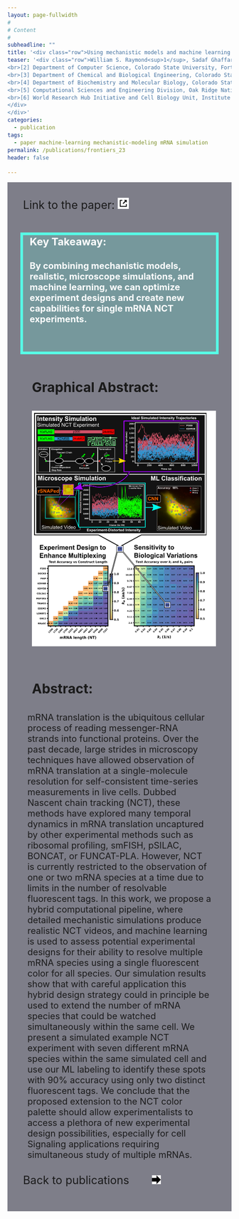 ```yaml
---
layout: page-fullwidth
#
# Content
#
subheadline: ""
title: '<div class="row">Using mechanistic models and machine learning to design single-color multiplexed nascent chain tracking experiments </div>'
teaser: '<div class="row">William S. Raymond<sup>1</sup>, Sadaf Ghaffari<sup>2</sup>, Luis U. Aguilera<sup>3</sup>, Eric Ron<sup>1</sup>, Tatsuya Morisaki<sup>4</sup>, Zachary R. Fox<sup>1,5</sup>, Michael P. May<sup>1</sup>, Timothy J. Stasevich<sup>4,6</sup>* and Brian Munsky<sup>1,3</sup>* <div style="font-size: 12px;"> [1] School of Biomedical Engineering, Colorado State University, Fort Collins, CO, United States
<br>[2] Department of Computer Science, Colorado State University, Fort Collins, CO, United States 
<br>[3] Department of Chemical and Biological Engineering, Colorado State University, Fort Collins, CO, United States 
<br>[4] Department of Biochemistry and Molecular Biology, Colorado State University, Fort Collins, CO, United States 
<br>[5] Computational Sciences and Engineering Division, Oak Ridge National Laboratory, Oak Ridge, TN, United States
<br>[6] World Research Hub Initiative and Cell Biology Unit, Institute of Innovative Research, Tokyo Institute of Technology, Yokohama, Japan
</div>
</div>'
categories:
  - publication
tags:
  - paper machine-learning mechanistic-modeling mRNA simulation
permalink: /publications/frontiers_23
header: false

---
```


<div class="row" style="font-size: 20px; z-index: -1; background: rgba(0,0,22,.5); padding: 35px;">
<div class="row"  style="font-size: 25px; padding-bottom: 20px;"> Link to the paper: <a href="https://www.frontiersin.org/articles/10.3389/fcell.2023.1151318/full"> <span class='internalicon' style="display:inline-block;"> <img src="../images/external-link.svg" width="25" height="25">  </span> </a></div> 

<div class="row" style="background: rgba(87, 255, 230, 0.20); padding-bottom: 35px; padding-left: 15px; padding-right: 15px;outline:.3em solid #57ffe6;"> 
  <h3 style="color: white;">
    Key Takeaway:
  </h3>
  <h4 style="color: white;">
  By combining <b>mechanistic models</b>, <b>realistic</b>, <b>microscope simulations</b>, and <b>machine learning</b>, we can <b>optimize experiment designs</b> and <b>create new capabilities</b> for single mRNA <b>NCT experiments</b>.
  </h4>
</div>

<div class="row" style="padding: 10px"> 
  <h2 style="padding: 10px">
    Graphical Abstract:
  </h2>
  <img src="../images/MP_graphical_abstract_w.png" style="padding-top: 0px; padding-left: 10px; padding-right: 10px;">
</div>

<div class="row" style="padding: 10px"> 
  <h2 style="padding: 10px">
    Abstract:
  </h2>

mRNA translation is the ubiquitous cellular process of reading messenger-RNA strands into functional proteins. Over the past decade, large strides in microscopy techniques have allowed observation of mRNA translation at a single-molecule resolution for self-consistent time-series measurements in live cells. Dubbed Nascent chain tracking (NCT), these methods have explored many temporal dynamics in mRNA translation uncaptured by other experimental methods such as ribosomal profiling, smFISH, pSILAC, BONCAT, or FUNCAT-PLA. However, NCT is currently restricted to the observation of one or two mRNA species at a time due to limits in the number of resolvable fluorescent tags. In this work, we propose a hybrid computational pipeline, where detailed mechanistic simulations produce realistic NCT videos, and machine learning is used to assess potential experimental designs for their ability to resolve multiple mRNA species using a single fluorescent color for all species. Our simulation results show that with careful application this hybrid design strategy could in principle be used to extend the number of mRNA species that could be watched simultaneously within the same cell. We present a simulated example NCT experiment with seven different mRNA species within the same simulated cell and use our ML labeling to identify these spots with 90% accuracy using only two distinct fluorescent tags. We conclude that the proposed extension to the NCT color palette should allow experimentalists to access a plethora of new experimental design possibilities, especially for cell Signaling applications requiring simultaneous study of multiple mRNAs.
</div>



<div class="row"  style="font-size: 25px; padding-bottom: 20px;">

<div class="large-8 columns"> </div>
<div class="large-3 columns"> 
 Back to publications &nbsp; <span class='internalicon' style="display:inline-block;" onclick="window.location='{{site.url}}{{site.baseurl}}/publications/'"> <img src="../images/next-arrow.svg" width="20" height="20"> </span>
 </div>
 </div> 
</div>